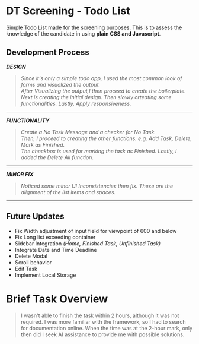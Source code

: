# DT Screening - Todo List
Simple Todo List made for the screening purposes. This is to assess the knowledge of the candidate in using **plain CSS and Javascript**. 

## Development Process

_**DESIGN**_  
>_Since it's only a simple todo app, I used the most common look of forms and visualized the output.  
After Visualizing the output,I then proceed to create the boilerplate.  
Next is creating the initial design. Then slowly crteating some functionalities. Lastly, Apply responsiveness._

<hr style="border: 2px solid #lightgrey; border-radius: 10px;">

_**FUNCTIONALITY**_
>_Create a No Task Message and a checker for No Task.  
Then, I proceed to creating the other functions. e.g. Add Task, Delete, Mark as Finished.  
The checkbox is used for marking the task as Finished. Lastly, I added the Delete All function._

<hr style="border: 2px solid #lightgrey; border-radius: 10px;">

_**MINOR FIX**_
>_Noticed some minor UI Inconsistencies then fix. These are the alignment of the list items and spaces._
<hr style="border: 2px solid #lightgrey; border-radius: 10px;">


## Future Updates
* Fix Width adjustment of input field for viewpoint of 600 and below
* Fix Long list exceeding container
* Sidebar Integration _(Home, Finished Task, Unfinished Task)_
* Integrate Date and Time Deadline
* Delete Modal
* Scroll behavior
* Edit Task
* Implement Local Storage

# Brief Task Overview

>I wasn't able to finish the task within 2 hours, although it was not required. I was more familiar with the framework, so I had to search for documentation online. When the time was at the 2-hour mark, only then did I seek AI assistance to provide me with possible solutions. 
